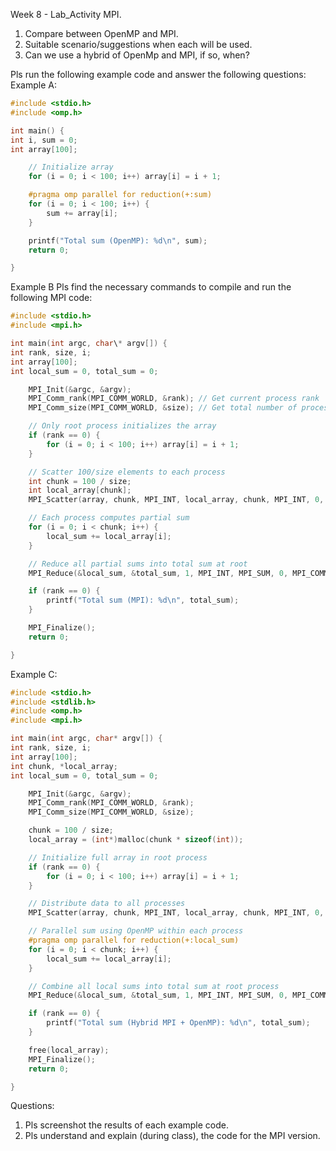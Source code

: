 Week 8 - Lab_Activity MPI.

1. Compare between OpenMP and MPI.
2. Suitable scenario/suggestions when each will be used.
3. Can we use a hybrid of OpenMp and MPI, if so, when?

Pls run the following example code and answer the following questions:
Example A:

```cpp
#include <stdio.h>
#include <omp.h>

int main() {
int i, sum = 0;
int array[100];

    // Initialize array
    for (i = 0; i < 100; i++) array[i] = i + 1;

    #pragma omp parallel for reduction(+:sum)
    for (i = 0; i < 100; i++) {
        sum += array[i];
    }

    printf("Total sum (OpenMP): %d\n", sum);
    return 0;

}
```

Example B
Pls find the necessary commands to compile and run the following MPI code:

```cpp
#include <stdio.h>
#include <mpi.h>

int main(int argc, char\* argv[]) {
int rank, size, i;
int array[100];
int local_sum = 0, total_sum = 0;

    MPI_Init(&argc, &argv);
    MPI_Comm_rank(MPI_COMM_WORLD, &rank); // Get current process rank
    MPI_Comm_size(MPI_COMM_WORLD, &size); // Get total number of processes

    // Only root process initializes the array
    if (rank == 0) {
        for (i = 0; i < 100; i++) array[i] = i + 1;
    }

    // Scatter 100/size elements to each process
    int chunk = 100 / size;
    int local_array[chunk];
    MPI_Scatter(array, chunk, MPI_INT, local_array, chunk, MPI_INT, 0, MPI_COMM_WORLD);

    // Each process computes partial sum
    for (i = 0; i < chunk; i++) {
        local_sum += local_array[i];
    }

    // Reduce all partial sums into total sum at root
    MPI_Reduce(&local_sum, &total_sum, 1, MPI_INT, MPI_SUM, 0, MPI_COMM_WORLD);

    if (rank == 0) {
        printf("Total sum (MPI): %d\n", total_sum);
    }

    MPI_Finalize();
    return 0;

}
```

Example C:

```cpp
#include <stdio.h>
#include <stdlib.h>
#include <omp.h>
#include <mpi.h>

int main(int argc, char* argv[]) {
int rank, size, i;
int array[100];
int chunk, *local_array;
int local_sum = 0, total_sum = 0;

    MPI_Init(&argc, &argv);
    MPI_Comm_rank(MPI_COMM_WORLD, &rank);
    MPI_Comm_size(MPI_COMM_WORLD, &size);

    chunk = 100 / size;
    local_array = (int*)malloc(chunk * sizeof(int));

    // Initialize full array in root process
    if (rank == 0) {
        for (i = 0; i < 100; i++) array[i] = i + 1;
    }

    // Distribute data to all processes
    MPI_Scatter(array, chunk, MPI_INT, local_array, chunk, MPI_INT, 0, MPI_COMM_WORLD);

    // Parallel sum using OpenMP within each process
    #pragma omp parallel for reduction(+:local_sum)
    for (i = 0; i < chunk; i++) {
        local_sum += local_array[i];
    }

    // Combine all local sums into total sum at root process
    MPI_Reduce(&local_sum, &total_sum, 1, MPI_INT, MPI_SUM, 0, MPI_COMM_WORLD);

    if (rank == 0) {
        printf("Total sum (Hybrid MPI + OpenMP): %d\n", total_sum);
    }

    free(local_array);
    MPI_Finalize();
    return 0;

}
```

Questions:

1. Pls screenshot the results of each example code.
2. Pls understand and explain (during class), the code for the MPI version.
